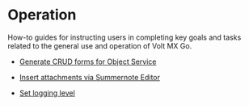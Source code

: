 # Operation

How-to guides for instructing users in completing key goals and tasks related to the general use and operation of Volt MX Go.

- [Generate CRUD forms for Object Service](codegen.md)

- [Insert attachments via Summernote Editor](insertattachments.md)



- [Set logging level](logginglevel.md)

